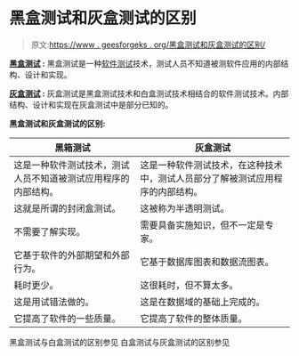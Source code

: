 # 黑盒测试和灰盒测试的区别

> 原文:[https://www . geesforgeks . org/黑盒测试和灰盒测试的区别/](https://www.geeksforgeeks.org/difference-between-black-box-testing-and-gray-box-testing/)

**[黑盒测试](https://www.geeksforgeeks.org/software-engineering-black-box-testing/) :** 黑盒测试是一种[软件测试](https://www.geeksforgeeks.org/software-testing-basics/)技术，测试人员不知道被测软件应用的内部结构、设计和实现。

**[灰盒测试](https://www.geeksforgeeks.org/gray-box-testing-software-testing/) :** 灰盒测试是黑盒测试技术和白盒测试技术相结合的软件测试技术。内部结构、设计和实现在灰盒测试中是部分已知的。

**黑盒测试和灰盒测试的区别:**

<center>

| 黑箱测试 | 灰盒测试 |
| --- | --- |
| 这是一种软件测试技术，测试人员不知道被测试应用程序的内部结构。 | 这是一种软件测试技术，在这种技术中，测试人员部分了解被测试应用程序的内部结构。 |
| 这就是所谓的封闭盒测试。 | 这被称为半透明测试。 |
| 不需要了解实现。 | 需要具备实施知识，但不一定是专家。 |
| 它基于软件的外部期望和外部行为。 | 它基于数据库图表和数据流图表。 |
| 耗时更少。 | 这很耗时，但不算太多。 |
| 这是用试错法做的。 | 这是在数据域的基础上完成的。 |
| 它提高了软件的一些质量。 | 它提高了软件的整体质量。 |

</center>

黑盒测试与白盒测试的区别参见
白盒测试与灰盒测试的区别参见